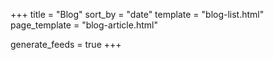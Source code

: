 +++
title = "Blog"
sort_by = "date"
template = "blog-list.html"
page_template = "blog-article.html"

generate_feeds = true
+++
